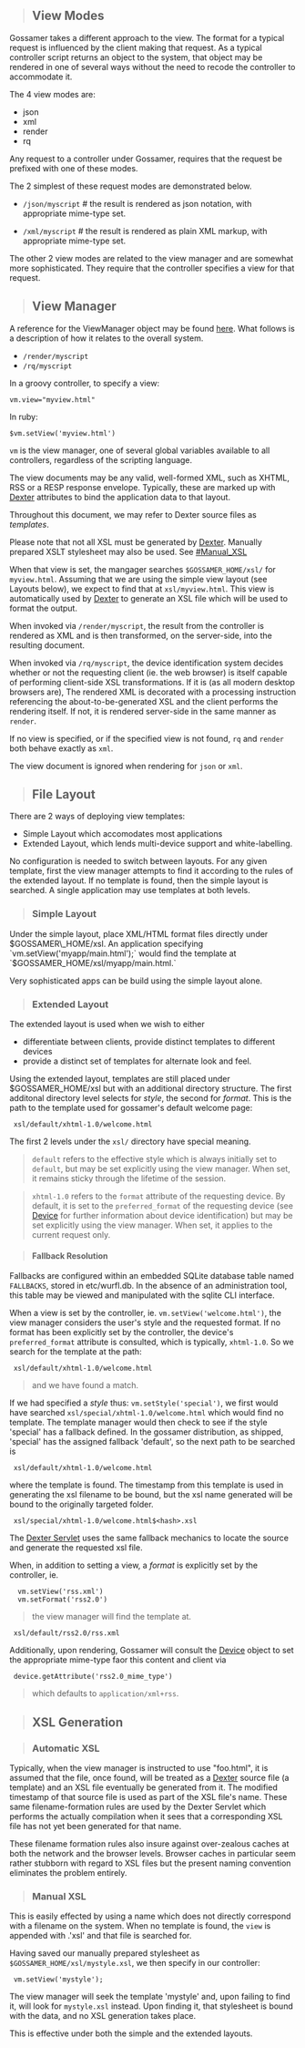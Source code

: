 

> ## View Modes ##

Gossamer takes a different approach to the view. The format for a typical request is influenced by the client making that request.  As a typical controller script returns an object to the system, that object may be rendered in one of several ways without the need to recode the controller to accommodate it.

The 4 view modes are:
  * json
  * xml
  * render
  * rq

Any request to a controller under Gossamer, requires that the request be prefixed with one of these modes.

The 2 simplest of these request modes are demonstrated below.

  * `/json/myscript` # the result is rendered as json notation, with appropriate mime-type set.

  * `/xml/myscript` # the result is rendered as plain XML markup, with appropriate mime-type set.

The other 2 view modes are related to the view manager and are somewhat more sophisticated. They require that the controller specifies a view for that request.


> ## View Manager ##

A reference for the ViewManager object may be found [here](ViewManager.md).  What follows is a description of how it relates to the overall system.

  * `/render/myscript`
  * `/rq/myscript`


In a groovy controller, to specify a view:
```
vm.view="myview.html"
```

In ruby:
```
$vm.setView('myview.html')
```

`vm` is the view manager, one of several global variables available to all controllers, regardless of the scripting language.

The view documents may be any valid, well-formed XML, such as XHTML, RSS or a RESP response envelope. Typically, these are marked up with [Dexter](Dexter.md) attributes to bind the application data to that layout.

Throughout this document, we may refer to Dexter source files as _templates_.

Please note that not all XSL must be generated by [Dexter](Dexter.md).  Manually prepared XSLT stylesheet may also be used. See [#Manual\_XSL](#Manual_XSL.md)

When that view is set, the mangager searches `$GOSSAMER_HOME/xsl/` for `myview.html`.  Assuming that we are using the simple view layout (see Layouts below), we expect to find that at `xsl/myview.html`.  This view is automatically used by [Dexter](Dexter.md) to generate an XSL file which will be used to format the output.

When invoked via `/render/myscript`, the result from the controller is rendered as XML and is then transformed, on the server-side, into the resulting document.

When invoked via `/rq/myscript`, the device identification system decides whether or not the requesting client (ie. the web browser) is itself capable of performing client-side XSL transformations.  If it is (as all modern desktop browsers are), The rendered XML is decorated with a processing instruction referencing the about-to-be-generated XSL and the client performs the rendering itself. If not, it is rendered server-side in the same manner as `render`.

If no view is specified, or if the specified view is not found, `rq` and `render` both behave exactly as `xml`.


The view document is ignored when rendering for `json` or `xml`.


> ## File Layout ##

There are 2 ways of deploying view templates:
  * Simple Layout which accomodates most applications
  * Extended Layout, which lends multi-device support and white-labelling.

No configuration is needed to switch between layouts.  For any given template, first the view manager attempts to find it according to the rules of the extended layout.  If no template is found, then the simple layout is searched.  A single application  may use templates at both levels.

> ### Simple Layout ###

Under the simple layout, place XML/HTML format files directly under $GOSSAMER\_HOME/xsl. An application specifying
`vm.setView('myapp/main.html');` would find the template at `$GOSSAMER_HOME/xsl/myapp/main.html.`

Very sophisticated apps can be build using the simple layout alone.

> ### Extended Layout ###

The extended layout is used when we wish to either
  * differentiate between clients, provide distinct templates to different devices
  * provide a distinct set of templates for alternate look and feel.

Using the extended layout, templates are still placed under $GOSSAMER\_HOME/xsl but with an additional directory structure.  The first additonal directory level selects for _style_, the second for _format_. This is the path to the template used for gossamer's default welcome page:
```
 xsl/default/xhtml-1.0/welcome.html
```

The first 2 levels under the `xsl/` directory have special meaning.
> `default` refers to the effective style which is always initially set to `default`, but may be set explicitly using the view manager.  When set, it remains sticky through the lifetime of the session.

> `xhtml-1.0` refers to the `format` attribute of the requesting device. By default, it is set to the `preferred_format` of the requesting device  (see [Device](Device.md) for further information about device identification) but may be set explicitly using the view manager. When set, it applies to the current request only.

> #### Fallback Resolution ####

Fallbacks are configured within an embedded SQLite database table named `FALLBACKS`, stored in etc/wurfl.db.  In the absence of an administration tool, this table may be viewed and manipulated with the sqlite CLI interface.

When a view is set by the controller, ie. `vm.setView('welcome.html')`, the view manager considers the user's style and the requested format.  If no format has been explicitly set by the controller, the device's `preferred_format` attribute is consulted, which is typically, `xhtml-1.0`.  So we search for the template at the path:
```
 xsl/default/xhtml-1.0/welcome.html
```
> and we have found a match.

If we had specified a _style_ thus: `vm.setStyle('special')`, we first would have searched
` xsl/special/xhtml-1.0/welcome.html `
which would find no template.  The template manager would then check to see if the style 'special' has a fallback defined.  In the gossamer distribution, as shipped, 'special' has the assigned fallback 'default', so the next path to be searched is
```
 xsl/default/xhtml-1.0/welcome.html 
```
where the template is found.  The timestamp from this template is used in generating the xsl filename to be bound, but the xsl name generated will be bound to the originally targeted folder.
```
 xsl/special/xhtml-1.0/welcome.html$<hash>.xsl 
```

The [Dexter Servlet](Dexter.md) uses the same fallback mechanics to locate the source and generate the requested xsl file.

When, in addition to setting a view, a _format_ is explicitly set by the controller, ie.
```
  vm.setView('rss.xml')
  vm.setFormat('rss2.0')
```
> the view manager will find the template at.
```
 xsl/default/rss2.0/rss.xml 
```

Additionally, upon rendering, Gossamer  will consult the [Device](Device.md) object to set the appropriate mime-type faor this content and client via
```
 device.getAttribute('rss2.0_mime_type')
```
> which defaults to `application/xml+rss`.


> ## XSL Generation ##

> ### Automatic XSL ###

Typically, when the view manager is instructed to use "foo.html", it is assumed that the file, once found, will be treated as a [Dexter](Dexter.md) source file (a template) and an XSL file eventually be generated from it.  The modified timestamp of that source file is used as part of the XSL file's name.  These same filename-formation rules are used by the Dexter Servlet which performs the actually compilation when it sees that a corresponding XSL file has not yet been generated for that name.

These filename formation rules also insure against over-zealous caches at both the network and the browser levels.  Browser caches in particular seem rather stubborn with regard to XSL files but the present naming convention eliminates the problem entirely.

> ### Manual XSL ###

This is easily effected by using a name which does not directly correspond with a filename on the system. When no template is found, the `view` is appended with .'xsl' and that file is searched for.

Having saved our manually prepared stylesheet as `$GOSSAMER_HOME/xsl/mystyle.xsl`, we then specify in our controller:
```
 vm.setView('mystyle');
```
The view manager will seek the template 'mystyle' and, upon failing to find it, will look for `mystyle.xsl` instead.  Upon finding it, that stylesheet is bound with the data, and no XSL generation takes place.

This is effective under both the simple and the extended layouts.